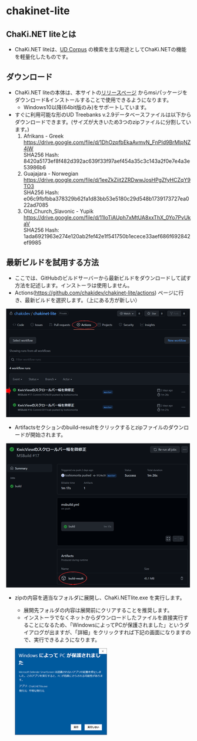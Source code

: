# chakinet-lite
## ChaKi.NET liteとは
- ChaKi.NET liteは、[UD Corpus](https://universaldependencies.org) の検索を主な用途としてChaKi.NETの機能を軽量化したものです。

## ダウンロード
- ChaKi.NET liteの本体は、本サイトの[リリースページ](https://github.com/chakidev/chakinet-lite/releases) からmsiパッケージをダウンロード&インストールすることで使用できるようになります。
  - Windows10以降(64bit版のみ)をサポートしています。
- すぐに利用可能な形のUD Treebanks v.2.9データベースファイルは以下からダウンロードできます。(サイズが大きいため3つのzipファイルに分割しています。)
  1. Afrikans - Greek  
     https://drive.google.com/file/d/1DhOzpfbEkaAvmvN_FnPId9BrMlpNZ4jW  
     SHA256 Hash: 8420a5173ef8f482d392ac639f33f97aef454a35c3c143a2f0e7e4a3e53986b6
  2. Guajajara - Norwegian  
     https://drive.google.com/file/d/1eeZkZiit2ZRDwwJosHPgZfyHCZqY9TO3  
     SHA256 Hash: e06c9fbfbba378329b62fa1d83bb53e5180c29d548b1739173727ea022ad7085
  3. Old_Church_Slavonic - Yupik  
     https://drive.google.com/file/d/11loTiAUph7xMtUA8xxThX_0Yo7PvUkaV  
     SHA256 Hash: 1ada6921963e274e120ab2fef42e1f541750b1ecece33aef686f692842ef9985

## 最新ビルドを試用する方法
- ここでは、GitHubのビルドサーバーから最新ビルドをダウンロードして試す方法を記述します。インストーラは使用しません。
- Actions(https://github.com/chakidev/chakinet-lite/actions) ページに行き、最新ビルドを選択します。（上にある方が新しい）

![img001](img001.png)

- Artifactsセクションのbuild-resultをクリックするとzipファイルのダウンロードが開始されます。

![img002](img002.png)

- zipの内容を適当なフォルダに展開し、ChaKi.NETlite.exe を実行します。
  - 展開先フォルダの内容は展開前にクリアすることを推奨します。
  - インストーラでなくネットからダウンロードしたファイルを直接実行することになるため、「WindowsによってPCが保護されました」というダイアログが出ますが、「詳細」をクリックすれば下記の画面になりますので、実行できるようになります。

  ![img003](img003.png)
